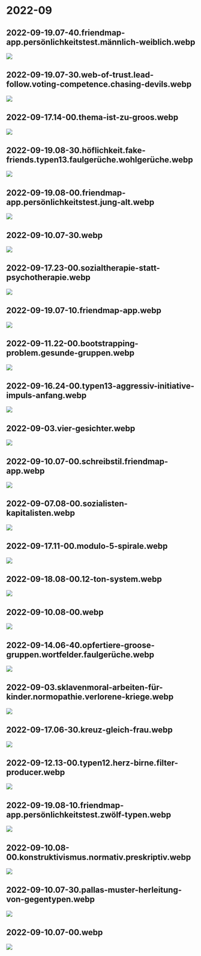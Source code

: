 # 2022-09

## 2022-09-19.07-40.friendmap-app.persönlichkeitstest.männlich-weiblich.webp

![](2022-09-19.07-40.friendmap-app.persönlichkeitstest.männlich-weiblich.webp)

## 2022-09-19.07-30.web-of-trust.lead-follow.voting-competence.chasing-devils.webp

![](2022-09-19.07-30.web-of-trust.lead-follow.voting-competence.chasing-devils.webp)

## 2022-09-17.14-00.thema-ist-zu-groos.webp

![](2022-09-17.14-00.thema-ist-zu-groos.webp)

## 2022-09-19.08-30.höflichkeit.fake-friends.typen13.faulgerüche.wohlgerüche.webp

![](2022-09-19.08-30.höflichkeit.fake-friends.typen13.faulgerüche.wohlgerüche.webp)

## 2022-09-19.08-00.friendmap-app.persönlichkeitstest.jung-alt.webp

![](2022-09-19.08-00.friendmap-app.persönlichkeitstest.jung-alt.webp)

## 2022-09-10.07-30.webp

![](2022-09-10.07-30.webp)

## 2022-09-17.23-00.sozialtherapie-statt-psychotherapie.webp

![](2022-09-17.23-00.sozialtherapie-statt-psychotherapie.webp)

## 2022-09-19.07-10.friendmap-app.webp

![](2022-09-19.07-10.friendmap-app.webp)

## 2022-09-11.22-00.bootstrapping-problem.gesunde-gruppen.webp

![](2022-09-11.22-00.bootstrapping-problem.gesunde-gruppen.webp)

## 2022-09-16.24-00.typen13-aggressiv-initiative-impuls-anfang.webp

![](2022-09-16.24-00.typen13-aggressiv-initiative-impuls-anfang.webp)

## 2022-09-03.vier-gesichter.webp

![](2022-09-03.vier-gesichter.webp)

## 2022-09-10.07-00.schreibstil.friendmap-app.webp

![](2022-09-10.07-00.schreibstil.friendmap-app.webp)

## 2022-09-07.08-00.sozialisten-kapitalisten.webp

![](2022-09-07.08-00.sozialisten-kapitalisten.webp)

## 2022-09-17.11-00.modulo-5-spirale.webp

![](2022-09-17.11-00.modulo-5-spirale.webp)

## 2022-09-18.08-00.12-ton-system.webp

![](2022-09-18.08-00.12-ton-system.webp)

## 2022-09-10.08-00.webp

![](2022-09-10.08-00.webp)

## 2022-09-14.06-40.opfertiere-groose-gruppen.wortfelder.faulgerüche.webp

![](2022-09-14.06-40.opfertiere-groose-gruppen.wortfelder.faulgerüche.webp)

## 2022-09-03.sklavenmoral-arbeiten-für-kinder.normopathie.verlorene-kriege.webp

![](2022-09-03.sklavenmoral-arbeiten-für-kinder.normopathie.verlorene-kriege.webp)

## 2022-09-17.06-30.kreuz-gleich-frau.webp

![](2022-09-17.06-30.kreuz-gleich-frau.webp)

## 2022-09-12.13-00.typen12.herz-birne.filter-producer.webp

![](2022-09-12.13-00.typen12.herz-birne.filter-producer.webp)

## 2022-09-19.08-10.friendmap-app.persönlichkeitstest.zwölf-typen.webp

![](2022-09-19.08-10.friendmap-app.persönlichkeitstest.zwölf-typen.webp)

## 2022-09-10.08-00.konstruktivismus.normativ.preskriptiv.webp

![](2022-09-10.08-00.konstruktivismus.normativ.preskriptiv.webp)

## 2022-09-10.07-30.pallas-muster-herleitung-von-gegentypen.webp

![](2022-09-10.07-30.pallas-muster-herleitung-von-gegentypen.webp)

## 2022-09-10.07-00.webp

![](2022-09-10.07-00.webp)

